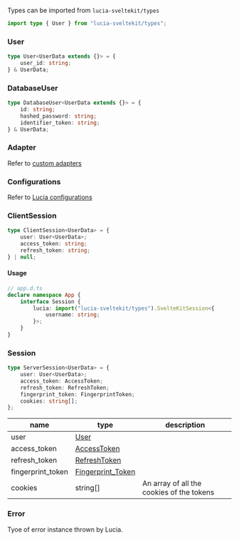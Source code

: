 Types can be imported from `lucia-sveltekit/types`

```ts
import type { User } from "lucia-sveltekit/types";
```

### User

```ts
type User<UserData extends {}> = {
    user_id: string;
} & UserData;
```

### DatabaseUser

```ts
type DatabaseUser<UserData extends {}> = {
    id: string;
    hashed_password: string;
    identifier_token: string;
} & UserData;
```

### Adapter

Refer to [custom adapters](/adapters/custom)

### Configurations

Refer to [Lucia configurations](/configurations)

### ClientSession

```ts
type ClientSession<UserData> = {
    user: User<UserData>;
    access_token: string;
    refresh_token: string;
} | null;
```

#### Usage

```ts
// app.d.ts
declare namespace App {
    interface Session {
        lucia: import("lucia-sveltekit/types").SvelteKitSession<{
            username: string;
        }>;
    }
}
```

### Session

```ts
type ServerSession<UserData> = {
    user: User<UserData>;
    access_token: AccessToken;
    refresh_token: RefreshToken;
    fingerprint_token: FingerprintToken;
    cookies: string[];
};
```

| name              | type                                                        | description                               |
| ----------------- | ----------------------------------------------------------- | ----------------------------------------- |
| user              | [User](/references/types#user)                              |                                           |
| access_token      | [AccessToken](/references/instances#accesstoken)            |                                           |
| refresh_token     | [RefreshToken](/references/instances#refreshtoken)          |                                           |
| fingerprint_token | [Fingerprint_Token](/references/instances#fingerprinttoken) |                                           |
| cookies           | string[]                                                    | An array of all the cookies of the tokens |

### Error

Tyoe of error instance thrown by Lucia.